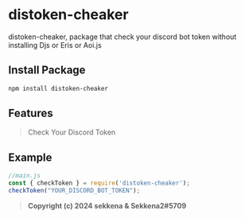 # distoken-cheaker
distoken-cheaker, package that check your discord bot token without installing Djs or Eris or Aoi.js

## Install Package
```bash
npm install distoken-cheaker
```

## Features
> Check Your Discord Token 

## Example

```javascript
//main.js
const { checkToken } = require('distoken-cheaker');
checkToken("YOUR_DISCORD_BOT_TOKEN");
```


> **Copyright (c) 2024 sekkena & Sekkena2#5709**
